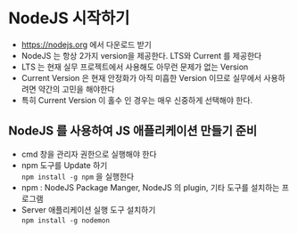 # NodeJS 시작하기
* https://nodejs.org 에서 다운로드 받기
* NodeJS 는 항상 2가지 version을 제공한다. LTS와 Current 를 제공한다
* LTS 는 현재 실무 프로젝트에서 사용해도 아무런 문제가 없는 Version
* Current Version 은 현재 안정화가 아직 미흡한 Version 이므로 실무에서 사용하려면 약간의 고민을 해야한다
* 특히 Current Version 이 홀수 인 경우는 매우 신중하게 선택해야 한다.

## NodeJS 를 사용하여 JS 애플리케이션 만들기 준비
* cmd 창을 관리자 권한으로 실행해야 한다
* npm 도구를 Update 하기  
```npm install -g npm``` 을 실행한다
* npm : NodeJS Package Manger, NodeJS 의 plugin, 기타 도구를 설치하는 프로그램
* Server 애플리케이션 실행 도구 설치하기  
```npm install -g nodemon```